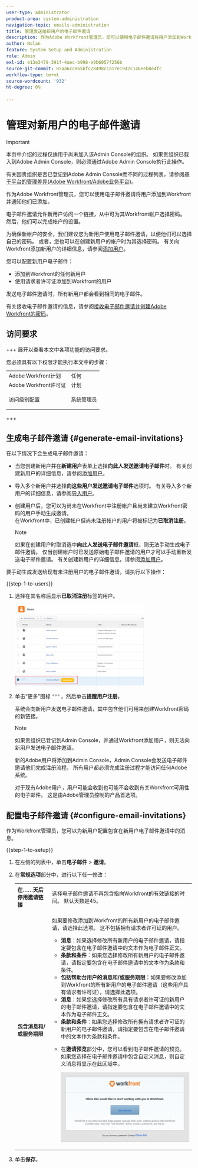 ```yaml
---
user-type: administrator
product-area: system-administration
navigation-topic: emails-administration
title: 管理发送给新用户的电子邮件邀请
description: 作为Adobe Workfront管理员，您可以使用电子邮件邀请将用户添加到Workfront并通知他们已添加。
author: Nolan
feature: System Setup and Administration
role: Admin
exl-id: e13e3479-391f-4aec-b998-e9b6057f256b
source-git-commit: 85aa6cc865bfc28498cca17e1942c146eeb8e4fc
workflow-type: tm+mt
source-wordcount: '932'
ht-degree: 0%

---
```


# 管理对新用户的电子邮件邀请

<!--
<p data-mc-conditions="QuicksilverOrClassic.Draft mode">*** DON'T DELETE, DRAFT OR HIDE THIS ARTICLE. IT IS LINKED TO THE PRODUCT, THROUGH THE CONTEXT SENSITIVE HELP LINKS. **</p>
-->

>[!IMPORTANT]
>
>本页中介绍的过程仅适用于尚未加入该Admin Console的组织。 如果贵组织已载入到Adobe Admin Console，则必须通过Adobe Admin Console执行此操作。
>
>有关因贵组织是否已登记到Adobe Admin Console而不同的过程列表，请参阅[基于平台的管理差异(Adobe Workfront/Adobe业务平台)](../../../administration-and-setup/get-started-wf-administration/actions-in-admin-console.md)。

作为Adobe Workfront管理员，您可以使用电子邮件邀请将用户添加到Workfront并通知他们已添加。

电子邮件邀请允许新用户访问一个链接，从中可为其Workfront帐户选择密码。 然后，他们可以完成帐户的设置。

为确保新帐户的安全，我们建议您为新用户使用电子邮件邀请，以便他们可以选择自己的密码。 或者，您也可以在创建新用户的帐户时为其选择密码。 有关向Workfront添加新用户的详细信息，请参阅[添加用户](../../../administration-and-setup/add-users/create-and-manage-users/add-users.md)。

您可以配置新用户电子邮件：

* 添加到Workfront的任何新用户
* 使用请求者许可证添加到Workfront的用户

发送电子邮件邀请时，所有新用户都会看到相同的电子邮件。

有关接收电子邮件邀请的信息，请参阅[接收电子邮件邀请并创建Adobe Workfront的密码](../../../workfront-basics/manage-your-account-and-profile/managing-your-workfront-account/receive-email-invitations.md)。

## 访问要求

+++ 展开以查看本文中各项功能的访问要求。

您必须具有以下权限才能执行本文中的步骤：

<table style="table-layout:auto"> 
 <col> 
 <col> 
 <tbody> 
  <tr> 
   <td role="rowheader">Adobe Workfront计划</td> 
   <td>任何</td> 
  </tr> 
  <tr> 
   <td role="rowheader">Adobe Workfront许可证</td> 
   <td>计划</td> 
  </tr> 
  <tr> 
   <td role="rowheader">访问级别配置</td> 
   <td> <p>系统管理员</p> </td> 
  </tr> 
 </tbody> 
</table>

+++

## 生成电子邮件邀请 {#generate-email-invitations}

在以下情况下会生成电子邮件邀请：

* 当您创建新用户并在&#x200B;**新建用户**&#x200B;表单上选择&#x200B;**向此人发送邀请电子邮件**&#x200B;时。 有关创建新用户的详细信息，请参阅[添加用户](../../../administration-and-setup/add-users/create-and-manage-users/add-users.md)。
* 导入多个新用户并选择&#x200B;**向这些用户发送邀请电子邮件**&#x200B;选项时。 有关导入多个新用户的详细信息，请参阅[导入用户](../../../administration-and-setup/add-users/create-and-manage-users/import-users.md)。
* 创建用户后，您可以为尚未在Workfront中注册帐户且尚未建立Workfront密码的用户手动生成邀请。\
  在Workfront中，已创建帐户但尚未注册帐户的用户将被标记为&#x200B;**已取消注册**。

  >[!NOTE]
  >
  >如果在创建用户时取消选中&#x200B;**向此人发送电子邮件邀请**&#x200B;框，则无法手动生成电子邮件邀请。 仅当创建帐户时已发送原始电子邮件邀请的用户才可以手动重新发送电子邮件邀请。 有关创建新用户的详细信息，请参阅[添加用户](../../../administration-and-setup/add-users/create-and-manage-users/add-users.md)。

要手动生成发送给现有未注册用户的电子邮件邀请，请执行以下操作：

{{step-1-to-users}}

1. 选择在其名称后显示&#x200B;**已取消注册**&#x200B;标签的用户。

   ![已取消注册](assets/unreg-user-qs-350x221.png)

1. 单击“更多”图标![更多图标](assets/more-icon.png)，然后单击&#x200B;**提醒用户注册**。

   系统会向新用户发送电子邮件邀请，其中包含他们可用来创建Workfront密码的新链接。

   >[!NOTE]
   >
   >如果贵组织已登记到Admin Console，并通过Workfront添加用户，则无法向新用户发送电子邮件邀请。
   >
   >新的Adobe用户将添加到Admin Console，Admin Console会发送电子邮件邀请他们完成注册流程。 所有用户都必须完成注册过程才能访问任何Adobe系统。
   >
   >对于现有Adobe用户，用户可能会收到也可能不会收到有关Workfront可用性的电子邮件。 这是由Adobe管理员控制的产品首选项。

## 配置电子邮件邀请 {#configure-email-invitations}

作为Workfront管理员，您可以为新用户配置包含在新用户电子邮件邀请中的消息。

{{step-1-to-setup}}

1. 在左侧的列表中，单击&#x200B;**电子邮件** > **邀请**。

1. 在&#x200B;**常规选项**&#x200B;部分中，进行以下任一修改：

   <table style="table-layout:auto"> 
    <col> 
    <col> 
    <tbody> 
     <tr> 
      <td role="rowheader"><strong>在……天后停用邀请链接</strong> </td> 
      <td> <p>选择电子邮件邀请不再包含指向Workfront的有效链接的时间。 默认天数是45。</p> </td> 
     </tr> 
     <tr> 
      <td role="rowheader"><strong>包含消息和/或服务期限</strong> </td> 
      <td> <p>如果要修改添加到Workfront的所有新用户的电子邮件邀请，请选择此选项。 这不包括拥有请求者许可证的用户。</p> 
       <ul> 
        <li><strong>消息</strong>：如果选择修改所有新用户的电子邮件邀请，请指定要包含在电子邮件邀请中的文本作为电子邮件正文。</li> 
        <li><strong>条款和条件</strong>：如果您选择修改所有新用户的电子邮件邀请，请指定要包含在电子邮件邀请中的文本作为条款和条件。<br></li> 
        <li><strong>包括帮助台用户的消息和/或服务期限</strong>：如果要修改添加到Workfront的所有新用户的电子邮件邀请（这些用户具有请求者许可证），请选择此选项。</li> 
        <li><strong>消息</strong>：如果您选择修改所有具有请求者许可证的新用户的电子邮件邀请，请指定要包含在电子邮件邀请中的文本作为电子邮件正文。</li> 
        <li><strong>条款和条件</strong>：如果您选择修改所有拥有请求者许可证的新用户的电子邮件邀请，请指定要包含在电子邮件邀请中的文本作为条款和条件。<br></li> 
        <li> <p>在<strong>邀请预览</strong>部分中，您可以看到电子邮件邀请的预览。 如果您选择在电子邮件邀请中包含自定义消息，则自定义消息将显示在此区域中。</p> <p> <img src="assets/email-invitation-for-all-users-preview-qs-350x190.png" style="width: 350;height: 190;"> </p> </li> 
       </ul> </td> 
     </tr> 
    </tbody> 
   </table>

1. 单击&#x200B;**保存**。
